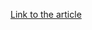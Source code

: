 [Link to the article](https://info.phishlabs.com/blog/smoke-loader-adds-additional-obfuscation-methods-to-mitigate-analysis)
